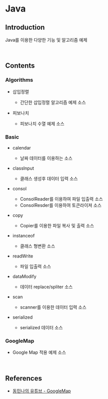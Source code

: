 # Java

## Introduction
Java를 이용한 다양한 기능 및 알고리즘 예제 

<br>

## Contents

### Algorithms
* 삽입정렬
  * 간단한 삽입정렬 알고리즘 예제 소스
  
* 피보나치
  * 피보나치 수열 예제 소스

### Basic
* calendar
  * 날짜 데이터를 이용하는 소스
  
* classInput
  * 클래스 생성후 데이터 입력 소스

* consol
  * ConsolReader를 이용하여 파일 입출력 소스
  * ConsolResder를 이용하여 토큰라이져 소스

* copy
  * Copier를 이용한 파일 복사 및 출력 소스

* instanceof
  * 클래스 형변환 소스
  
* readWrite
  * 파일 입출력 소스
  
* dataModify
  * 데이터 replace/spliter 소스
  
* scan
  * scanner를 이용한 데이터 입력 소스
  
* serialized
  * serialized 데이터 소스


### GoogleMap
* Google Map 적용 예제 소스

<br>


  
## References
* [동민나의 유튜브 - GoogleMap](https://www.youtube.com/watch?v=dLFXs9hRZKQ&t=4s)

